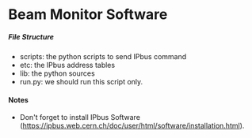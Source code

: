 # Beam Monitor Software

##### File Structure
- scripts: the python scripts to send IPbus command
- etc: the IPbus address tables
- lib: the python sources
- run.py: we should run this script only.

#### Notes
- Don't forget to install IPbus Software (https://ipbus.web.cern.ch/doc/user/html/software/installation.html).

